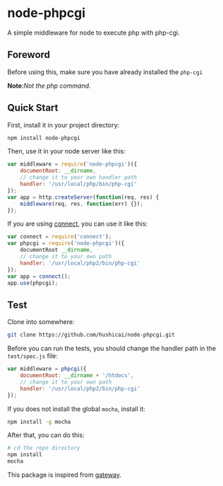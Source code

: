 node-phpcgi
===========

A simple middleware for node to execute php with php-cgi.

## Foreword

Before using this, make sure you have already installed the `php-cgi`

__Note__:_Not the php command_.

## Quick Start

First, install it in your project directory:

```bash
npm install node-phpcgi
```

Then, use it in your node server like this:

```javascript
var middleware = require('node-phpcgi')({
    documentRoot: __dirname,
    // change it to your own handler path
    handler: '/usr/local/php/bin/php-cgi'
});
var app = http.createServer(function(req, res) {
    middleware(req, res, function(err) {});
});
```

If you are using [connect](https://github.com/senchalabs/connect), you can use it like this:

```javascript
var connect = require('connect');
var phpcgi = require('node-phpcgi')({
    documentRoot __dirname,
    // change it to your own path
    handler: '/usr/local/php2/bin/php-cgi'
});
var app = connect();
app.use(phpcgi);
```

## Test

Clone into somewhere:

```bash
git clone https://github.com/hushicai/node-phpcgi.git
```

Before you can run the tests, you should change the handler path in the `test/spec.js` file:

```javascript
var middleware = phpcgi({
    documentRoot: __dirname + '/htdocs',
    // change it to your own path
    handler: '/usr/local/php2/bin/php-cgi'
});
```

If you does not install the global `mocha`, install it:

```bash
npm install -g mocha
```

After that, you can do this:

```bash
# cd the repo directory
npm install
mocha
```

This package is inspired from [gateway](https://github.com/fgnass/gateway.git).
